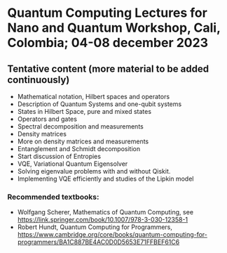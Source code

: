 # Quantum Computing Lectures for  Nano and Quantum Workshop, Cali, Colombia; 04-08 december 2023





## Tentative content (more material to be added continuously)
  - Mathematical notation, Hilbert spaces and operators
  - Description of Quantum Systems and one-qubit systems 
  - States in Hilbert Space, pure and mixed states
  - Operators and gates
  - Spectral decomposition and measurements
  - Density matrices
  - More on density matrices and measurements
  - Entanglement and Schmidt decomposition 
  - Start discussion of Entropies
  - VQE, Variational Quantum Eigensolver
  - Solving eigenvalue problems with and without Qiskit.
  - Implementing VQE efficiently and studies of the Lipkin model

### Recommended textbooks:
- Wolfgang Scherer, Mathematics of Quantum Computing, see https://link.springer.com/book/10.1007/978-3-030-12358-1
- Robert Hundt, Quantum Computing for Programmers, https://www.cambridge.org/core/books/quantum-computing-for-programmers/BA1C887BE4AC0D0D5653E71FFBEF61C6

